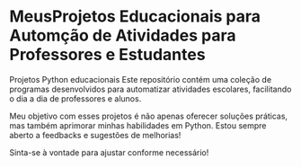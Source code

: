 # MeusProjetos Educacionais para Automção de Atividades para Professores e Estudantes 
 Projetos Python educacionais 
 Este repositório contém uma coleção de programas desenvolvidos para automatizar atividades escolares, facilitando o dia a dia de professores e alunos.

Meu objetivo com esses projetos é não apenas oferecer soluções práticas, mas também aprimorar minhas habilidades em Python. Estou sempre aberto a feedbacks e sugestões de melhorias!

Sinta-se à vontade para ajustar conforme necessário!
 
